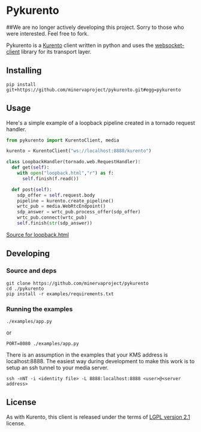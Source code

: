 # Pykurento

##We are no longer actively developing this project. Sorry to those who were interested. Feel free to fork.


Pykurento is a [Kurento](http://www.kurento.org/docs/5.0.3/what_is_kurento.html) client written in python and uses the [websocket-client](https://github.com/liris/websocket-client) library for its transport layer.

## Installing

```
pip install git+https://github.com/minervaproject/pykurento.git#egg=pykurento
```

## Usage

Here's a simple example of a loopback pipeline created in a tornado request handler.

```python
from pykurento import KurentoClient, media

kurento = KurentoClient("ws://localhost:8888/kurento")

class LoopbackHandler(tornado.web.RequestHandler):
  def get(self):
    with open("loopback.html","r") as f:
      self.finish(f.read())

  def post(self):
    sdp_offer = self.request.body
    pipeline = kurento.create_pipeline()
    wrtc_pub = media.WebRtcEndpoint()
    sdp_answer = wrtc_pub.process_offer(sdp_offer)
    wrtc_pub.connect(wrtc_pub)
    self.finish(str(sdp_answer))
```

[Source for loopback.html](https://github.com/minervaproject/pykurento/blob/master/examples/views/loopback.html)


## Developing

### Source and deps

```
git clone https://github.com/minervaproject/pykurento
cd ./pykurento
pip install -r examples/requirements.txt
```

### Running the examples

```
./examples/app.py
```

or

```
PORT=8080 ./examples/app.py
```

There is an assumption in the examples that your KMS address is localhost:8888. The easiest way during development to make this work is to setup an ssh tunnel to your media server.

```
ssh -nNT -i <identity file> -L 8888:localhost:8888 <user>@<server address>
```

## License
As with Kurento, this client is released under the terms of [LGPL version 2.1](http://www.gnu.org/licenses/lgpl-2.1.html) license.

